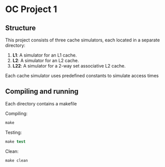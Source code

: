 # OC Project 1

## Structure

This project consists of three cache simulators, each located in a separate directory:

1. **L1**: A simulator for an L1 cache.
2. **L2**: A simulator for an L2 cache.
3. **L22**: A simulator for a 2-way set associative L2 cache.

Each cache simulator uses predefined constants to simulate access times

## Compiling and running

Each directory contains a makefile

Compiling:
```s
make
```

Testing:
```s
make test
```

Clean:
```s
make clean
```

